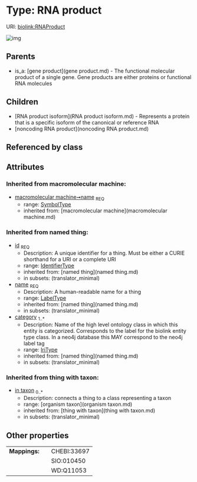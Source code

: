 
# Type: RNA product




URI: [biolink:RNAProduct](https://w3id.org/biolink/vocab/RNAProduct)


![img](http://yuml.me/diagram/nofunky;dir:TB/class/\[OrganismTaxon]<in%20taxon(i)%200..*-%20\[RNAProduct&#124;name(i):symbol_type;id(i):identifier_type;category(i):iri_type%20%2B],%20\[RNAProduct]^-\[NoncodingRNAProduct],%20\[RNAProduct]^-\[RNAProductIsoform],%20\[GeneProduct]^-\[RNAProduct])

## Parents

 *  is_a: [gene product](gene product.md) - The functional molecular product of a single gene. Gene products are either proteins or functional RNA molecules

## Children

 * [RNA product isoform](RNA product isoform.md) - Represents a protein that is a specific isoform of the canonical or reference RNA
 * [noncoding RNA product](noncoding RNA product.md)

## Referenced by class


## Attributes


### Inherited from macromolecular machine:

 * [macromolecular machine➞name](macromolecular_machine_name.md)  <sub>REQ</sub>
    * range: [SymbolType](type/SymbolType.md)
    * inherited from: [macromolecular machine](macromolecular machine.md)

### Inherited from named thing:

 * [id](id.md)  <sub>REQ</sub>
    * Description: A unique identifier for a thing. Must be either a CURIE shorthand for a URI or a complete URI
    * range: [IdentifierType](type/IdentifierType.md)
    * inherited from: [named thing](named thing.md)
    * in subsets: (translator_minimal)
 * [name](name.md)  <sub>REQ</sub>
    * Description: A human-readable name for a thing
    * range: [LabelType](type/LabelType.md)
    * inherited from: [named thing](named thing.md)
    * in subsets: (translator_minimal)
 * [category](category.md)  <sub>1..*</sub>
    * Description: Name of the high level ontology class in which this entity is categorized. Corresponds to the label for the biolink entity type class. In a neo4j database this MAY correspond to the neo4j label tag
    * range: [IriType](type/IriType.md)
    * inherited from: [named thing](named thing.md)
    * in subsets: (translator_minimal)

### Inherited from thing with taxon:

 * [in taxon](in_taxon.md)  <sub>0..*</sub>
    * Description: connects a thing to a class representing a taxon
    * range: [organism taxon](organism taxon.md)
    * inherited from: [thing with taxon](thing with taxon.md)
    * in subsets: (translator_minimal)

## Other properties

|  |  |  |
| --- | --- | --- |
| **Mappings:** | | CHEBI:33697 |
|  | | SIO:010450 |
|  | | WD:Q11053 |

